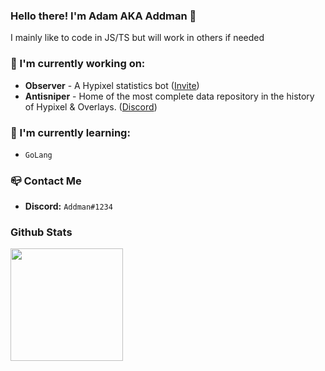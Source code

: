 ### Hello there! I'm Adam AKA Addman 👋

I mainly like to code in JS/TS but will work in others if needed

### 🔭 I'm currently working on:
- **Observer** - A Hypixel statistics bot ([Invite](https://discord.com/api/oauth2/authorize?client_id=813718772908163082&permissions=379968&scope=bot%20applications.commands))
- **Antisniper** - Home of the most complete data repository in the history of Hypixel & Overlays. ([Discord](https://discord.gg/antisniper))


### 🌱 I'm currently learning:
* `GoLang`

### 📪 Contact Me
- **Discord:** `Addman#1234`

### Github Stats
<img height="180em" src="https://github-readme-stats.vercel.app/api?username=AddmanMinecraft&count_private=true&show_icons=true&theme=radical" />

